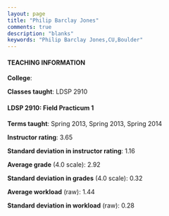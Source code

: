 ```yaml
---
layout: page
title: "Philip Barclay Jones" 
comments: true
description: "blanks"
keywords: "Philip Barclay Jones,CU,Boulder"
---
```

<head>
<script src="https://ajax.googleapis.com/ajax/libs/jquery/2.1.3/jquery.min.js"></script>
<script src="https://dl.dropboxusercontent.com/s/pc42nxpaw1ea4o9/highcharts.js?dl=0"></script>
<!-- <script src="../assets/js/highcharts.js"></script> -->
<style type="text/css">@font-face {
	font-family: "Bebas Neue";
	src: url(https://www.filehosting.org/file/details/544349/BebasNeue Regular.otf) format("opentype");
	}
	h1.Bebas { 
		font-family: "Bebas Neue", Verdana, Tahoma;
	}
</style>
</head>
	   
#### TEACHING INFORMATION

**College**: 

**Classes taught**: LDSP 2910

#### LDSP 2910: Field Practicum 1

**Terms taught**: Spring 2013, Spring 2013, Spring 2014

**Instructor rating**: 3.65

**Standard deviation in instructor rating**: 1.16

**Average grade** (4.0 scale): 2.92

**Standard deviation in grades** (4.0 scale): 0.32

**Average workload** (raw): 1.44

**Standard deviation in workload** (raw): 0.28

